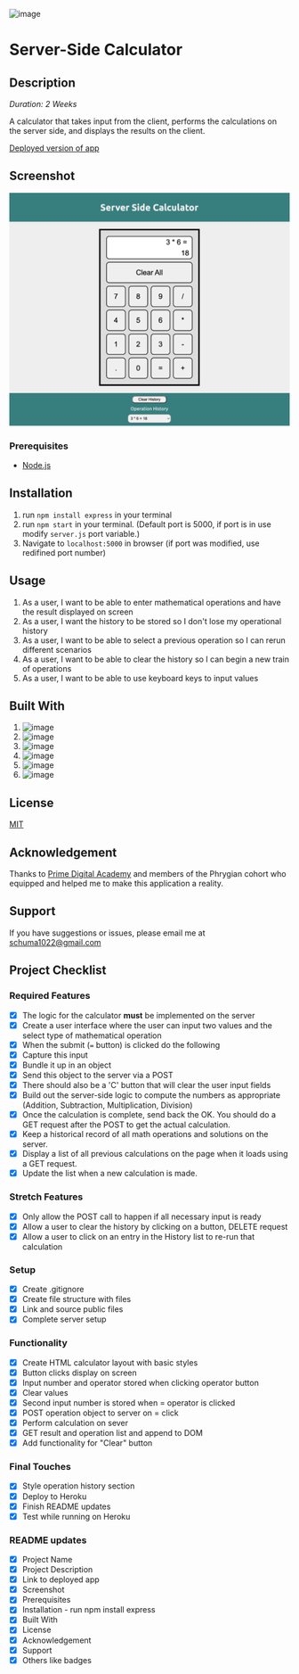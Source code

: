 <!-- Badges -->
![image](https://img.shields.io/badge/Heroku-430098?style=for-the-badge&logo=heroku&logoColor=white)

# Server-Side Calculator

## Description

_Duration: 2 Weeks_

A calculator that takes input from the client, performs the calculations on the server side, and displays the results on the client.

[Deployed version of app](https://calm-taiga-30025.herokuapp.com/)

## Screenshot

![Screenshot](images/Screen%20Shot.png)

### Prerequisites

- [Node.js](https://nodejs.org/en/)

## Installation

1. run `npm install express` in your terminal
2. run `npm start` in your terminal. (Default port is 5000, if port is in use modify `server.js` port variable.)
3. Navigate to `localhost:5000` in browser (if port was modified, use redifined port number)

## Usage

1. As a user, I want to be able to enter mathematical operations and have the result displayed on screen
2. As a user, I want the history to be stored so I don't lose my operational history
3. As a user, I want to be able to select a previous operation so I can rerun different scenarios
4. As a user, I want to be able to clear the history so I can begin a new train of operations
5. As a user, I want to be able to use keyboard keys to input values

## Built With

1. ![image](https://img.shields.io/badge/HTML5-E34F26?style=for-the-badge&logo=html5&logoColor=white)
2. ![image](https://img.shields.io/badge/CSS3-1572B6?style=for-the-badge&logo=css3&logoColor=white)
3. ![image](https://img.shields.io/badge/JavaScript-323330?style=for-the-badge&logo=javascript&logoColor=F7DF1E)
4. ![image](https://img.shields.io/badge/jQuery-0769AD?style=for-the-badge&logo=jquery&logoColor=white)
5. ![image](https://img.shields.io/badge/Node.js-339933?style=for-the-badge&logo=nodedotjs&logoColor=white)
6. ![image](https://img.shields.io/badge/Express.js-000000?style=for-the-badge&logo=express&logoColor=white)

## License

[MIT](https://choosealicense.com/licenses/mit/)

## Acknowledgement

Thanks to [Prime Digital Academy](https://www.primeacademy.io/) and members of the Phrygian cohort who equipped and helped me to make this application a reality.

## Support

If you have suggestions or issues, please email me at [schuma1022@gmail.com](mailto:schuma1022@gmail.com)

## Project Checklist

### Required Features

- [X] The logic for the calculator **must** be implemented on the server
- [X] Create a user interface where the user can input two values and the select type of mathematical operation
- [X] When the submit (`=` button) is clicked do the following
- [X] Capture this input 
- [X] Bundle it up in an object
- [X] Send this object to the server via a POST
- [X] There should also be a 'C' button that will clear the user input fields
- [X] Build out the server-side logic to compute the numbers as appropriate (Addition, Subtraction, Multiplication, Division)
- [X] Once the calculation is complete, send back the OK. You should do a GET request after the POST to get the actual calculation.
- [X] Keep a historical record of all math operations and solutions on the server.
- [X] Display a list of all previous calculations on the page when it loads using a GET request.
- [X] Update the list when a new calculation is made.

### Stretch Features

- [X] Only allow the POST call to happen if all necessary input is ready
- [X] Allow a user to clear the history by clicking on a button, DELETE request
- [X] Allow a user to click on an entry in the History list to re-run that calculation

### Setup

- [X] Create .gitignore
- [X] Create file structure with files
- [X] Link and source public files
- [X] Complete server setup

### Functionality

- [X] Create HTML calculator layout with basic styles
- [X] Button clicks display on screen
- [X] Input number and operator stored when clicking operator button
- [X] Clear values 
- [X] Second input number is stored when = operator is clicked
- [X] POST operation object to server on = click
- [X] Perform calculation on sever
- [X] GET result and operation list and append to DOM
- [X] Add functionality for "Clear" button

### Final Touches

- [X] Style operation history section
- [X] Deploy to Heroku
- [X] Finish README updates
- [X] Test while running on Heroku

### README updates
- [X] Project Name
- [X] Project Description
- [X] Link to deployed app
- [X] Screenshot
- [X] Prerequisites
- [X] Installation - run npm install express
- [X] Built With
- [X] License
- [X] Acknowledgement
- [X] Support
- [X] Others like badges